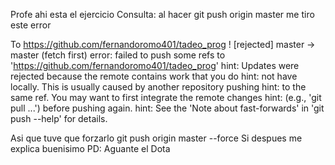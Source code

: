 Profe ahi esta el ejercicio
Consulta: al hacer git push origin master me tiro este error


To https://github.com/fernandoromo401/tadeo_prog
 ! [rejected]        master -> master (fetch first)
error: failed to push some refs to 'https://github.com/fernandoromo401/tadeo_prog'
hint: Updates were rejected because the remote contains work that you do
hint: not have locally. This is usually caused by another repository pushing
hint: to the same ref. You may want to first integrate the remote changes
hint: (e.g., 'git pull ...') before pushing again.
hint: See the 'Note about fast-forwards' in 'git push --help' for details.

Asi que tuve que forzarlo git push origin master --force
Si despues me explica buenisimo
PD: Aguante el Dota
